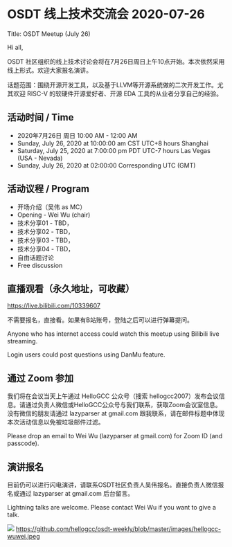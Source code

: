 # OSDT 线上技术交流会 2020-07-26

Title: OSDT Meetup (July 26)

Hi all,

OSDT 社区组织的线上技术讨论会将在7月26日周日上午10点开始。本次依然采用线上形式。欢迎大家报名演讲。

话题范围：围绕开源开发工具，以及基于LLVM等开源系统做的二次开发工作。尤其欢迎 RISC-V 的软硬件开源爱好者、开源 EDA 工具的从业者分享自己的经验。

## 活动时间 / Time

- 2020年7月26日 周日 10:00 AM - 12:00 AM
- Sunday, July 26, 2020 at 10:00:00 am	CST	UTC+8 hours Shanghai
- Saturday, July 25, 2020 at 7:00:00 pm	PDT	UTC-7 hours Las Vegas (USA - Nevada)
- Sunday, July 26, 2020 at 02:00:00 Corresponding UTC (GMT)

## 活动议程 / Program

- 开场介绍（吴伟 as MC）
- Opening - Wei Wu (chair)
- 技术分享01 - TBD，
- 技术分享02 - TBD，
- 技术分享03 - TBD，
- 技术分享04 - TBD，
- 自由话题讨论
- Free discussion

## 直播观看（永久地址，可收藏）

https://live.bilibili.com/10339607

不需要报名，直接看。如果有B站账号，登陆之后可以进行弹幕提问。

Anyone who has internet access could watch this meetup using Bilibili live streaming.

Login users could post questions using DanMu feature.

## 通过 Zoom 参加

我们将在会议当天上午通过 HelloGCC 公众号（搜索 hellogcc2007）发布会议信息。请通过负责人微信或HelloGCC公众号与我们联系，获取Zoom会议室信息。没有微信的朋友请通过 lazyparser at gmail.com 跟我联系，请在邮件标题中体现本次活动信息以免被垃圾邮件过滤。

Please drop an email to Wei Wu (lazyparser at gmail.com) for Zoom ID (and passcode).

## 演讲报名

目前仍可以进行闪电演讲，请联系OSDT社区负责人吴伟报名。直接负责人微信报名或通过 lazyparser at gmail.com 后台留言。

Lightning talks are welcome. Please contact Wei Wu if you want to give a talk.

![](https://github.com/hellogcc/osdt-weekly/blob/master/images/hellogcc-wuwei.jpeg)
https://github.com/hellogcc/osdt-weekly/blob/master/images/hellogcc-wuwei.jpeg
